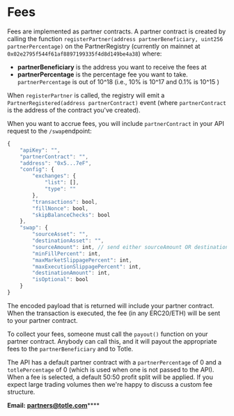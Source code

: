# Fees

Fees are implemented as partner contracts. A partner contract is created by calling the function `registerPartner(address partnerBeneficiary, uint256 partnerPercentage)` on the PartnerRegistry \(currently on mainnet at `0x02e2795f544f61af8897199335f4d8d149be4a38`\) where:

* **partnerBeneficiary** is the address you want to receive the fees at
* **partnerPercentage** is the percentage fee you want to take. `partnerPercentage` is out of 10^18 \(i.e., 10% is 10^17 and 0.1% is 10^15 \)

When `registerPartner` is called, the registry will emit a `PartnerRegistered(address partnerContract)` event \(where `partnerContract` is the address of the contract you've created\).

When you want to accrue fees, you will include `partnerContract` in your API request to the `/swap`endpoint:

```javascript
{
    "apiKey": "",
    "partnerContract": "",
    "address": "0x5...7eF",
    "config": {
        "exchanges": {
            "list": [],
            "type": ""
        },
        "transactions": bool,
        "fillNonce": bool,
        "skipBalanceChecks": bool
    },
    "swap": {
        "sourceAsset": "",
        "destinationAsset": "",
        "sourceAmount": int, // send either sourceAmount OR destinationAmount, not both
        "minFillPercent": int,
        "maxMarketSlippagePercent": int,
        "maxExecutionSlippagePercent": int,
        "destinationAmount": int,
        "isOptional": bool
    }
}
```

The encoded payload that is returned will include your partner contract. When the transaction is executed, the fee \(in any ERC20/ETH\) will be sent to your partner contract.

To collect your fees, someone must call the `payout()` function on your partner contract. Anybody can call this, and it will payout the appropriate fees to the `partnerBeneficiary` and to Totle.

The API has a default partner contract with a `partnerPercentage` of 0 and a `totlePercentage` of 0 \(which is used when one is not passed to the API\). When a fee is selected, a default 50:50 profit split will be applied. If you expect large trading volumes then we're happy to discuss a custom fee structure.  

**Email:** [**partners@totle.com**](mailto:partners@totle.com)\*\*\*\*

